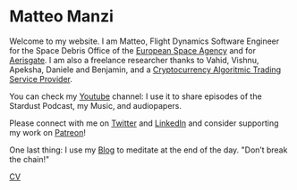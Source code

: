 # Matteo Manzi

Welcome to my website. I am Matteo, Flight Dynamics Software Engineer for the Space Debris Office of the [European Space Agency](https://www.esa.int/) and for [Aerisgate](http://aerisgate.com/). I am also a freelance researcher thanks to Vahid, Vishnu, Apeksha, Daniele and Benjamin, and a [Cryptocurrency Algoritmic Trading Service Provider](crypto.md). 

You can check my [Youtube](https://www.youtube.com/channel/UCxkveBmMqeXPXLzFdsnA0bA) channel: I use it to share episodes of the Stardust Podcast, my Music, and audiopapers.

Please connect with me on [Twitter](https://twitter.com/Matteomanzi09) and [LinkedIn](https://www.linkedin.com/in/matteomanzi00seinfeldwasright/) and consider supporting my work on [Patreon](https://www.patreon.com/astrorum_pulvis)!

One last thing: I use my [Blog](blog.md) to meditate at the end of the day. "Don’t break the chain!"

[CV](CV.md)